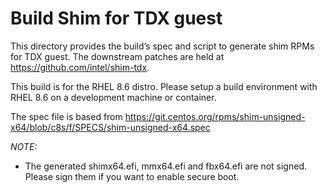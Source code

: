 # Build Shim for TDX guest

This directory provides the build’s spec and script to generate shim RPMs for TDX guest.
The downstream patches are held at <https://github.com/intel/shim-tdx>.

This build is for the RHEL 8.6 distro. Please setup a build environment with RHEL 8.6
on a development machine or container.

The spec file is based from <https://git.centos.org/rpms/shim-unsigned-x64/blob/c8s/f/SPECS/shim-unsigned-x64.spec>

_NOTE:_

- The generated shimx64.efi, mmx64.efi and fbx64.efi are not signed. Please sign them if you want to enable secure boot.

